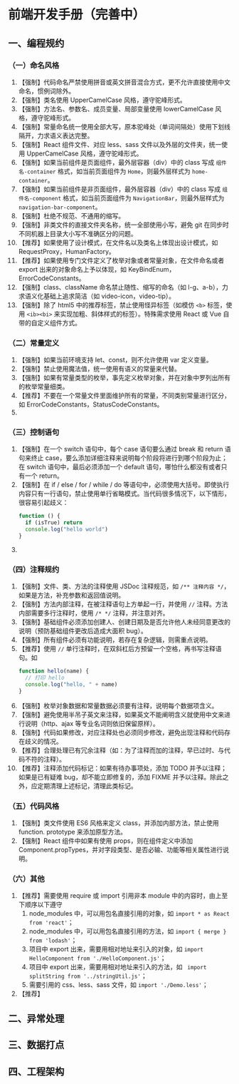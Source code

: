 # 前端开发手册（完善中）
## 一、编程规约
### （一）命名风格
1. 【强制】代码命名严禁使用拼音或英文拼音混合方式，更不允许直接使用中文命名，惯例词除外。 
2. 【强制】类名使用 UpperCamelCase 风格，遵守驼峰形式。
3. 【强制】方法名、参数名、成员变量、局部变量使用 lowerCamelCase 风格，遵守驼峰形式。
4. 【强制】常量命名统一使用全部大写，原本驼峰处（单词间隔处）使用下划线隔开，力求语义表达完整。
5. 【强制】React 组件文件、对应 less、sass 文件以及外层的文件夹，统一使用 UpperCamelCase 风格，遵守驼峰形式。
6. 【强制】如果当前组件是页面组件，最外层容器（div）中的 class 写成 ``组件名-container`` 格式，如当前页面组件为 ``Home``，则最外层样式为 ``home-container``。
7. 【强制】如果当前组件是非页面组件，最外层容器（div）中的 class 写成 ``组件名-component`` 格式，如当前页面组件为 ``NavigationBar``，则最外层样式为 ``navigation-bar-component``。
8. 【强制】杜绝不规范、不通用的缩写。
9. 【强制】非类文件的直接文件夹名称，统一全部使用小写，避免 git 在同步时不同机器上目录大小写不准确区分的问题。
10. 【推荐】如果使用了设计模式，在文件名以及类名上体现出设计模式，如 RequestProxy，HumanFactory。
11. 【推荐】如果使用专门文件定义了枚举对象或者常量对象，在文件命名或者 export 出来的对象命名上予以体现，如 KeyBindEnum，ErrorCodeConstants。
12. 【强制】class、className 命名禁止随性、缩写的命名（如 l-g、a-b），力求语义化基础上追求简洁（如 video-icon，video-tip）。
13. 【强制】除了 html5 中的推荐标签，禁止使用怪异标签（如模仿 ``<b>`` 标签，使用 ``<ib><bi>`` 来实现加粗、斜体样式的标签）。特殊需求使用 React 或 Vue 自带的自定义组件方式。


### （二）常量定义
1. 【强制】如果当前环境支持 let、const，则不允许使用 var 定义变量。
2. 【强制】禁止使用魔法值，统一使用有语义的常量来代替。
3. 【强制】如果有常量类型的枚举，事先定义枚举对象，并在对象中罗列出所有的枚举常量细类。
4. 【推荐】不要在一个常量文件里面维护所有的常量，不同类别常量进行区分，如 ErrorCodeConstants，StatusCodeConstants。
5. 

### （三）控制语句
1. 【强制】在一个 switch 语句中，每个 case 语句要么通过 break 和 return 语句来终止 case，要么添加详细注释来说明每个阶段将进行到哪个阶段为止；在 switch 语句中，最后必须添加一个 default 语句，哪怕什么都没有或者只有一个 return。
2. 【强制】在 if / else / for / while / do 等语句中，必须使用大括号。即使执行内容只有一行语句，禁止使用单行省略模式。当代码很多情况下，以下情形，很容易引起歧义：
	```javascript
	function () {
	  if (isTrue) return
	  console.log("hello world")
	}
	```
3. 

### （四）注释规约
1. 【强制】文件、类、方法的注释使用 JSDoc 注释规范，如 `` /** 注释内容 */ ``，如果是方法，补充参数和返回值说明。
2. 【强制】方法内部注释，在被注释语句上方单起一行，并使用 `` // `` 注释。方法内部需要多行注释时，使用 `` /* */ `` 注释，并注意对齐。
3. 【强制】基础组件必须添加创建人、创建日期及是否允许他人未经同意更改的说明（预防基础组件更改后造成大面积 bug）。
3. 【强制】所有组件必须有功能说明，若存在复杂逻辑，则需重点说明。
3. 【推荐】使用 `` // `` 单行注释时，在双斜杠后方预留一个空格，再书写注释语句。如 
	``` javascript
	function hello(name) {
	  // 打印 hello
	  console.log("hello, " + name)
	}
	```
4. 【强制】枚举对象数据和常量数据必须要有注释，说明每个数据项含义。
5. 【强制】避免使用半吊子英文来注释，如果英文不能阐明含义就使用中文来进行说明（http、ajax 等专业名词则依旧保留原样）。
6. 【强制】代码如果修改，对应注释处也必须同步修改，避免出现注释和代码存在歧义的情况。
7. 【推荐】合理处理已有冗余注释（如：为了注释而加的注释，早已过时、与代码不符的注释）。
8. 【推荐】注释添加代码标记：如果有待办事项处，添加 TODO 并予以注释；如果是已有疑难 bug，却不能立即修复的，添加 FIXME 并予以注释。除此之外，应定期清理上述标记，清理此类标记。

### （五）代码风格
1. 【强制】类文件使用 ES6 风格来定义 class，并添加内部方法，禁止使用 function. prototype 来添加原型方法。
2. 【强制】React 组件中如果有使用 props，则在组件定义中添加 Component.propTypes，并对字段类型、是否必输、功能等相关属性进行说明。

### （六）其他
1. 【推荐】需要使用 require 或 import 引用非本 module 中的内容时，由上至下顺序以下遵守
	1. node_modules 中，可以用包名直接引用的对象，如 `` import * as React from 'react' ``；
	2. node_modules 中，可以用包名直接引用的方法，如 `` import { merge } from 'lodash' ``；
	3. 项目中 export 出来，需要用相对地址来引入的对象，如 `` import HelloComponent from './HelloComponent.js' ``；
	4. 项目中 export 出来，需要用相对地址来引入的方法，如 ``  import splitString from '../stringUtil.js' ``；
	5. 需要引用的 css、less、sass 文件，如 `` import './Demo.less' ``；
2. 【推荐】

## 二、异常处理
## 三、数据打点
## 四、工程架构

